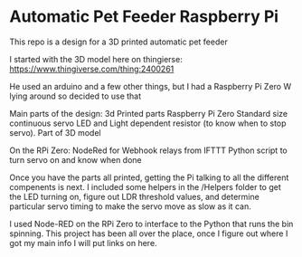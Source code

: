 # Automatic Pet Feeder Raspberry Pi
This repo is a design for a 3D printed automatic pet feeder

I started with the 3D model here on thingierse:
https://www.thingiverse.com/thing:2400261

He used an arduino and a few other things, but I had a Raspberry Pi Zero W lying around so decided to use that

Main parts of the design:
3d Printed parts
Raspberry Pi Zero
Standard size continuous servo
LED and Light dependent resistor (to know when to stop servo). Part of 3D model

On the RPi Zero:
NodeRed for Webhook relays from IFTTT
Python script to turn servo on and know when done

Once you have the parts all printed, getting the Pi talking to all the different compenents is next. 
I included some helpers in the /Helpers folder to get the LED turning on, figure out LDR threshold values, and determine particular servo timing to make the servo move as slow as it can.

I used Node-RED on the RPi Zero to interface to the Python that runs the bin spinning. This project has been all over the place, once I figure out where I got my main info I will put links on here.
